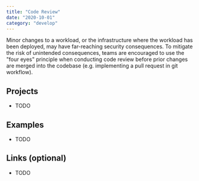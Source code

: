 ```yaml
---
title: "Code Review"
date: "2020-10-01"
category: "develop"
---
```


Minor changes to a workload, or the infrastructure where the workload has been deployed, may have far-reaching security consequences. To mitigate the risk of unintended consequences, teams are encouraged to use the "four eyes" principle when conducting code review before prior changes are merged into the codebase (e.g. implementing a pull request in git workflow).

## Projects
- TODO

## Examples
- TODO

## Links (optional)
- TODO
